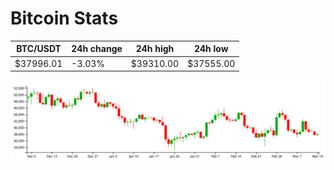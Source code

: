 # Bitcoin Stats

BTC/USDT|24h change|24h high|24h low|
|---|---|---|---|
|$37996.01|-3.03%|$39310.00|$37555.00|

<img src="./chart.svg">
